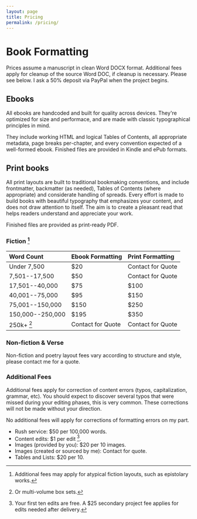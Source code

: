 ```yaml
---
layout: page
title: Pricing
permalink: /pricing/
---
```


# Book Formatting

Prices assume a manuscript in clean Word DOCX format. Additional fees apply for cleanup of the source Word DOC, if cleanup is necessary. Please see below. I ask a 50% deposit via PayPal when the project begins.

## Ebooks

All ebooks are handcoded and built for quality across devices. They're optimized for size and performace, and are made with classic typographical principles in mind.

They include working HTML and logical Tables of Contents, all appropriate metadata, page breaks per-chapter, and every convention expected of a well-formed ebook. Finished files are provided in Kindle and ePub formats.

## Print books

All print layouts are built to traditional bookmaking conventions, and include frontmatter, backmatter (as needed), Tables of Contents (where appropriate) and considerate handling of spreads. Every effort is made to build books with beautiful typography that emphasizes your content, and does not draw attention to itself. The aim is to create a pleasant read that helps readers understand and appreciate your work.

Finished files are provided as print-ready PDF.

### Fiction [^1]

| Word Count | Ebook Formatting | Print Formatting |
|:- |:-|:-|
| Under 7,500 | $20 | Contact for Quote |
| 7,501--17,500 | $50 | Contact for Quote |
| 17,501--40,000 | $75 | $100 |
| 40,001--75,000 | $95 | $150 |
| 75,001--150,000 | $150 | $250 |
| 150,000--250,000 | $195 | $350 |
| 250k+ [^2] | Contact for Quote | Contact for Quote |

### Non-fiction & Verse

Non-fiction and poetry layout fees vary according to structure and style, please contact me for a quote.

### Additional Fees

Additional fees apply for correction of content errors (typos, capitalization, grammar, etc). You should expect to discover several typos that were missed during your editing phases, this is very common. These corrections will not be made without your direction.

No additional fees will apply for corrections of formatting errors on my part.

- Rush service: $50 per 100,000 words.
- Content edits: $1 per edit [^3]. 
- Images (provided by you): $20 per 10 images.
- Images (created or sourced by me): Contact for quote.
- Tables and Lists: $20 per 10.

[^1]: Additional fees may apply for atypical fiction layouts, such as epistolary works.

[^2]: Or multi-volume box sets.

[^3]: Your first ten edits are free. A $25 secondary project fee applies for edits needed after delivery.
